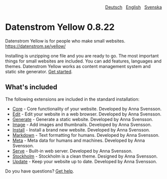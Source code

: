 <p align="right"><a href="README-de.md">Deutsch</a> &nbsp; <a href="README.md">English</a> &nbsp; <a href="README-sv.md">Svenska</a></p>

# Datenstrom Yellow 0.8.22

Datenstrom Yellow is for people who make small websites. https://datenstrom.se/yellow/

Installing is unzipping one file and you are ready to go. The most important things for small websites are included. You can add features, languages and themes. Datenstrom Yellow works as content management system and static site generator. [Get started](https://datenstrom.se/yellow/help/how-to-get-started).

## What's included

The following extensions are included in the standard installation:

* [Core](https://github.com/annaesvensson/yellow-core) - Core functionality of your website. Developed by Anna Svensson.
* [Edit](https://github.com/annaesvensson/yellow-edit) - Edit your website in a web browser. Developed by Anna Svensson.
* [Generate](https://github.com/annaesvensson/yellow-generate) - Generate a static website. Developed by Anna Svensson.
* [Image](https://github.com/annaesvensson/yellow-image) - Add images and thumbnails. Developed by Anna Svensson.
* [Install](https://github.com/annaesvensson/yellow-install) - Install a brand new website. Developed by Anna Svensson.
* [Markdown](https://github.com/annaesvensson/yellow-markdown) - Text formatting for humans. Developed by Anna Svensson.
* [Meta](https://github.com/annaesvensson/yellow-meta) - Meta data for humans and machines. Developed by Anna Svensson.
* [Serve](https://github.com/annaesvensson/yellow-serve) - Built-in web server. Developed by Anna Svensson.
* [Stockholm](https://github.com/annaesvensson/yellow-stockholm) - Stockholm is a clean theme. Designed by Anna Svensson.
* [Update](https://github.com/annaesvensson/yellow-update) - Keep your website up to date. Developed by Anna Svensson.

Do you have questions? [Get help](https://datenstrom.se/yellow/help/).
